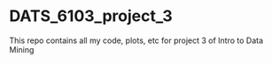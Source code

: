 # DATS_6103_project_3

This repo contains all my code, plots, etc for project 3 of Intro to Data Mining

